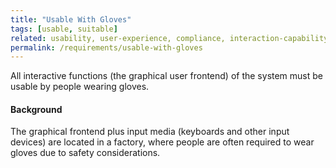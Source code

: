 ```yaml
---
title: "Usable With Gloves"
tags: [usable, suitable]
related: usability, user-experience, compliance, interaction-capability
permalink: /requirements/usable-with-gloves
---
```


<div class="quality-requirement" markdown="1">

All interactive functions (the graphical user frontend) of the system must be usable by people wearing gloves.

#### Background

The graphical frontend plus input media (keyboards and other input devices) are located in a factory, where people are often required to wear gloves due to safety considerations.

</div><br>




